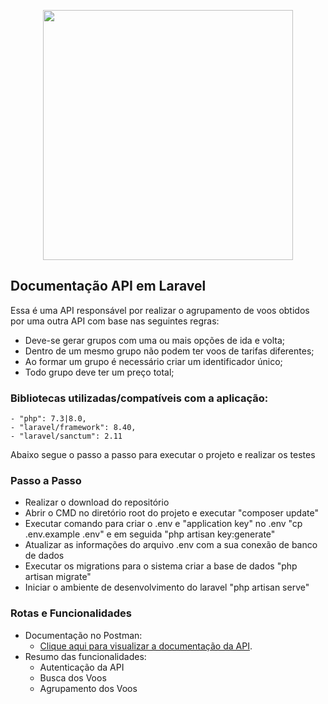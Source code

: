 <p align="center"><a href="https://laravel.com" target="_blank"><img src="https://raw.githubusercontent.com/laravel/art/master/logo-lockup/5%20SVG/2%20CMYK/1%20Full%20Color/laravel-logolockup-cmyk-red.svg" width="400"></a></p>

## Documentação API em Laravel

Essa é uma API responsável por realizar o agrupamento de voos obtidos por uma outra API com base nas seguintes regras:

* Deve-se gerar grupos com uma ou mais opções de ida e volta;
* Dentro de um mesmo grupo não podem ter voos de tarifas diferentes;
* Ao formar um grupo é necessário criar um identificador único;
* Todo grupo deve ter um preço total;

### Bibliotecas utilizadas/compatíveis com a aplicação:

    - "php": 7.3|8.0,
    - "laravel/framework": 8.40,
    - "laravel/sanctum": 2.11

Abaixo segue o passo a passo para executar o projeto e realizar os testes

### Passo a Passo

- Realizar o download do repositório
- Abrir o CMD no diretório root do projeto e executar "composer update"
- Executar comando para criar o .env e "application key" no .env "cp .env.example .env" e em seguida "php artisan key:generate"
- Atualizar as informações do arquivo .env com a sua conexão de banco de dados
- Executar os migrations para o sistema criar a base de dados "php artisan migrate"
- Iniciar o ambiente de desenvolvimento do laravel "php artisan serve"


### Rotas e Funcionalidades

- Documentação no Postman:
    - [Clique aqui para visualizar a documentação da API](https://documenter.getpostman.com/view/9534004/Tzeah5gb).
- Resumo das funcionalidades:
    - Autenticação da API
    - Busca dos Voos
    - Agrupamento dos Voos
